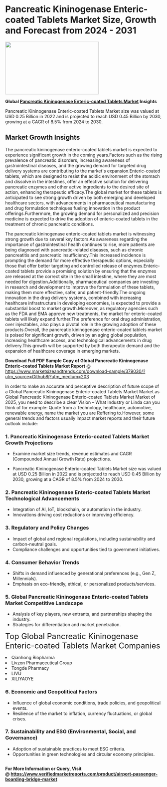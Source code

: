 <H1>Pancreatic Kininogenase Enteric-coated Tablets Market Size, Growth and Forecast from 2024 - 2031</H1><img class="aligncenter size-medium wp-image-584254" src="https://thirdeyenews.in/wp-content/uploads/2024/09/Global-Market-Research-300x168.jpeg" alt="" width="300" height="168" /><p><strong>Global&nbsp;<a href="https://www.marketsizeandtrends.com/download-sample/379030/?utm_source=Github8j?utm_medium=203">Pancreatic Kininogenase Enteric-coated Tablets Market</a> Insights</strong></p><p>Pancreatic Kininogenase Enteric-coated Tablets Market size was valued at USD 0.25 Billion in 2022 and is projected to reach USD 0.45 Billion by 2030, growing at a CAGR of 8.5% from 2024 to 2030.</p><p><h2>Market Growth Insights</h2> <p>The pancreatic kininogenase enteric-coated tablets market is expected to experience significant growth in the coming years.Factors such as the rising prevalence of pancreatic disorders, increasing awareness of gastrointestinal diseases, and the growing demand for targeted drug delivery systems are contributing to the market's expansion.Enteric-coated tablets, which are designed to resist the acidic environment of the stomach and dissolve in the intestines, offer an effective solution for delivering pancreatic enzymes and other active ingredients to the desired site of action, enhancing therapeutic efficacy.The global market for these tablets is anticipated to see strong growth driven by both emerging and developed healthcare sectors, with advancements in pharmaceutical manufacturing and drug formulation techniques fueling innovation in the product offerings.Furthermore, the growing demand for personalized and precision medicine is expected to drive the adoption of enteric-coated tablets in the treatment of chronic pancreatic conditions.</p> <p>The pancreatic kininogenase enteric-coated tablets market is witnessing strong growth due to several key factors.As awareness regarding the importance of gastrointestinal health continues to rise, more patients are being diagnosed with pancreatic-related diseases, such as chronic pancreatitis and pancreatic insufficiency.This increased incidence is prompting the demand for more effective therapeutic options, especially those that offer better targeting and controlled release of enzymes.Enteric-coated tablets provide a promising solution by ensuring that the enzymes are released at the correct site in the small intestine, where they are most needed for digestion.Additionally, pharmaceutical companies are investing in research and development to improve the formulation of these tablets, making them more effective, safer, and patient-friendly.The ongoing innovation in the drug delivery systems, combined with increasing healthcare infrastructure in developing economies, is expected to provide a substantial boost to market growth.Moreover, as regulatory agencies such as the FDA and EMA approve new treatments, the market for enteric-coated tablets will likely expand further.The preference for oral drug administration, over injectables, also plays a pivotal role in the growing adoption of these products.Overall, the pancreatic kininogenase enteric-coated tablets market is poised for significant growth, driven by an aging global population, increasing healthcare access, and technological advancements in drug delivery.This growth will be supported by both therapeutic demand and the expansion of healthcare coverage in emerging markets.</p> <p><span class=""><strong>Download Full PDF Sample Copy of Global Pancreatic Kininogenase Enteric-coated Tablets Market Report</strong> @ <a href="https://www.marketsizeandtrends.com/download-sample/379030/?utm_source=Github8j?utm_medium=203" target="_blank">https://www.marketsizeandtrends.com/download-sample/379030/?utm_source=Github8j?utm_medium=203</a></span></p><p>In order to make an accurate and perceptive description of future scope of a Global&nbsp;Pancreatic Kininogenase Enteric-coated Tablets Market Market as Global&nbsp;Pancreatic Kininogenase Enteric-coated Tablets Market Market of 2025, you need to describe a clear Vision &ndash; What Industry or Linda can you think of for example: Quote from a Technology, healthcare, automotive, renewable energy, name the market you are Reffering to.However, some general trends and factors usually impact market reports and their future outlook include:</p><h3>1.&nbsp;<strong>Pancreatic Kininogenase Enteric-coated Tablets Market Growth Projections</strong></h3><ul><li>Examine market size trends, revenue estimates and CAGR (Compounded Annual Growth Rate) projections.</li><li><p>Pancreatic Kininogenase Enteric-coated Tablets Market size was valued at USD 0.25 Billion in 2022 and is projected to reach USD 0.45 Billion by 2030, growing at a CAGR of 8.5% from 2024 to 2030.</p></li></ul><h3>2.&nbsp;<strong>Pancreatic Kininogenase Enteric-coated Tablets Market Technological Advancements</strong></h3><ul><li>Integration of AI, IoT, blockchain, or automation in the industry.</li><li>Innovations driving cost reductions or improving efficiency.</li></ul><h3>3.&nbsp;<strong>Regulatory and Policy Changes</strong></h3><ul><li>Impact of global and regional regulations, including sustainability and carbon-neutral goals.</li><li>Compliance challenges and opportunities tied to government initiatives.</li></ul><h3>4.&nbsp;<strong>Consumer Behavior Trends</strong></h3><ul><li>Shifts in demand influenced by generational preferences (e.g., Gen Z, Millennials).</li><li>Emphasis on eco-friendly, ethical, or personalized products/services.</li></ul><h3>5.&nbsp;<strong>Global Pancreatic Kininogenase Enteric-coated Tablets Market Competitive Landscape</strong></h3><ul><li>Analysis of key players, new entrants, and partnerships shaping the industry.</li><li>Strategies for differentiation and market penetration.</li></ul><p data-pm-slice="1 1 []"><span style="color: inherit; font-family: inherit; font-size: 25px;">Top Global Pancreatic Kininogenase Enteric-coated Tablets Market Companies</span></p><div class="" data-test-id=""><p><li>Qianhong Biopharma</li><li> Livzon Pharmaceutical Group</li><li> Tongde Pharmacy</li><li> LIVU</li><li> XILIYAOYE</li></p></div><h3>6.&nbsp;<strong>Economic and Geopolitical Factors</strong></h3><ul><li>Influence of global economic conditions, trade policies, and geopolitical events.</li><li>Resilience of the market to inflation, currency fluctuations, or global crises.</li></ul><h3>7.&nbsp;<strong>Sustainability and ESG (Environmental, Social, and Governance)</strong></h3><ul><li>Adoption of sustainable practices to meet ESG criteria.</li><li>Opportunities in green technologies and circular economy principles.</li></ul><h2><strong style="font-size: 14px;">For More Information or Query, Visit @&nbsp;</strong><a style="background-color: #ffffff; font-size: 14px;" href="https://www.marketsizeandtrends.com/report/pancreatic-kininogenase-enteric-coated-tablets-market/" target="_blank">https://www.verifiedmarketreports.com/product/airport-passenger-boarding-bridge-market</a></h2>